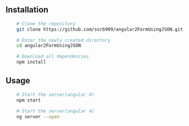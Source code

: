 
## Installation

```bash
	# Clone the repository
	git clone https://github.com/sorb999/angular2FormUsingJSON.git

	# Enter the newly created directory
	cd angular2FormUsingJSON

	# Download all dependencies
	npm install
```

## Usage

```bash
	# Start the server(angular 4)
	npm start
```
```bash
	# Start the server(angular 4)
	ng server --open
```
